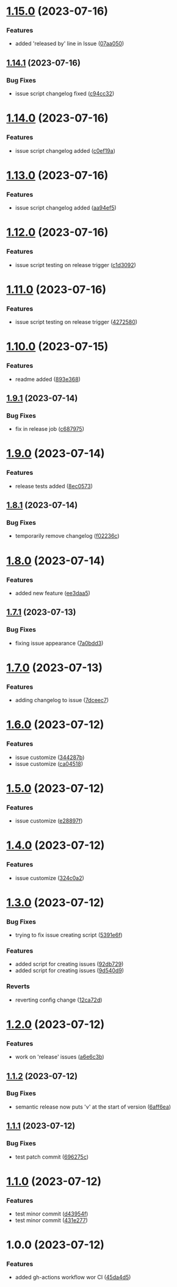 # [1.15.0](https://github.com/Rubicones/hw-infra/compare/v1.14.1...v1.15.0) (2023-07-16)


### Features

* added 'released by' line in Issue ([07aa050](https://github.com/Rubicones/hw-infra/commit/07aa05001a161f5dd39c282808f6449974ecb9a0))

## [1.14.1](https://github.com/Rubicones/hw-infra/compare/v1.14.0...v1.14.1) (2023-07-16)


### Bug Fixes

* issue script changelog fixed ([c94cc32](https://github.com/Rubicones/hw-infra/commit/c94cc32303af5399d85557886b440e504bf841de))

# [1.14.0](https://github.com/Rubicones/hw-infra/compare/v1.13.0...v1.14.0) (2023-07-16)


### Features

* issue script changelog added ([c0ef19a](https://github.com/Rubicones/hw-infra/commit/c0ef19ac34b72a86f3196c9853a4636aa21dc304))

# [1.13.0](https://github.com/Rubicones/hw-infra/compare/v1.12.0...v1.13.0) (2023-07-16)


### Features

* issue script changelog added ([aa94ef5](https://github.com/Rubicones/hw-infra/commit/aa94ef569728c004aed4012d98dab67d78cf207b))

# [1.12.0](https://github.com/Rubicones/hw-infra/compare/v1.11.0...v1.12.0) (2023-07-16)


### Features

* issue script testing on release trigger ([c1d3092](https://github.com/Rubicones/hw-infra/commit/c1d3092ae9890371ee9580057525e98c362c61a0))

# [1.11.0](https://github.com/Rubicones/hw-infra/compare/v1.10.0...v1.11.0) (2023-07-16)


### Features

* issue script testing on release trigger ([4272580](https://github.com/Rubicones/hw-infra/commit/4272580fd152a85581a5be2b151787628095a80f))

# [1.10.0](https://github.com/Rubicones/hw-infra/compare/v1.9.1...v1.10.0) (2023-07-15)


### Features

* readme added ([893e368](https://github.com/Rubicones/hw-infra/commit/893e3680f767a8ef0d016e4aa4aafafefebb08b8))

## [1.9.1](https://github.com/Rubicones/hw-infra/compare/v1.9.0...v1.9.1) (2023-07-14)


### Bug Fixes

* fix in release job ([c687975](https://github.com/Rubicones/hw-infra/commit/c687975d53d3e35cb079dab1f8d65bddda075e45))

# [1.9.0](https://github.com/Rubicones/hw-infra/compare/v1.8.1...v1.9.0) (2023-07-14)


### Features

* release tests added ([8ec0573](https://github.com/Rubicones/hw-infra/commit/8ec05732b4eeb7a7e5b4ca1e0a0e503c668c0e93))

## [1.8.1](https://github.com/Rubicones/hw-infra/compare/v1.8.0...v1.8.1) (2023-07-14)


### Bug Fixes

* temporarily remove changelog ([f02236c](https://github.com/Rubicones/hw-infra/commit/f02236c1fa7ab92571440c21b3e615141789d021))

# [1.8.0](https://github.com/Rubicones/hw-infra/compare/v1.7.1...v1.8.0) (2023-07-14)


### Features

* added new feature ([ee3daa5](https://github.com/Rubicones/hw-infra/commit/ee3daa56cc35cd263bb16c487b3dc6a30f85e999))

## [1.7.1](https://github.com/Rubicones/hw-infra/compare/v1.7.0...v1.7.1) (2023-07-13)


### Bug Fixes

* fixing issue appearance ([7a0bdd3](https://github.com/Rubicones/hw-infra/commit/7a0bdd3d4a57b4d35736b4ef0004efc89cf3d6f1))

# [1.7.0](https://github.com/Rubicones/hw-infra/compare/v1.6.0...v1.7.0) (2023-07-13)


### Features

* adding changelog to issue ([7dceec7](https://github.com/Rubicones/hw-infra/commit/7dceec706c997047c9b9086faff2e1859350695b))

# [1.6.0](https://github.com/Rubicones/hw-infra/compare/v1.5.0...v1.6.0) (2023-07-12)


### Features

* issue customize ([344287b](https://github.com/Rubicones/hw-infra/commit/344287ba40081ac39230f6a4d219f88e7e9a33a2))
* issue customize ([ca04518](https://github.com/Rubicones/hw-infra/commit/ca04518933e05d92e639ce5a3bbfdf15f0167a1b))

# [1.5.0](https://github.com/Rubicones/hw-infra/compare/v1.4.0...v1.5.0) (2023-07-12)


### Features

* issue customize ([e28897f](https://github.com/Rubicones/hw-infra/commit/e28897fc06f36a17f5b6407883cfdfb7f870cf27))

# [1.4.0](https://github.com/Rubicones/hw-infra/compare/v1.3.0...v1.4.0) (2023-07-12)


### Features

* issue customize ([324c0a2](https://github.com/Rubicones/hw-infra/commit/324c0a2537ebcd976ccecaec627d7fc661cc4cda))

# [1.3.0](https://github.com/Rubicones/hw-infra/compare/v1.2.0...v1.3.0) (2023-07-12)


### Bug Fixes

* trying to fix issue creating script ([5391e6f](https://github.com/Rubicones/hw-infra/commit/5391e6ffaaf6d2a9acdfaf58ed9f4ee3ee0ae231))


### Features

* added script for creating issues ([92db729](https://github.com/Rubicones/hw-infra/commit/92db72952baeb8f6ef889dd1f1e917993acacf1a))
* added script for creating issues ([9d540d9](https://github.com/Rubicones/hw-infra/commit/9d540d99ed420d0452a82639f67fe287ddbf87eb))


### Reverts

* reverting config change ([12ca72d](https://github.com/Rubicones/hw-infra/commit/12ca72d9531b27c429b00803bbd7ee53b40e3c1c))

# [1.2.0](https://github.com/Rubicones/hw-infra/compare/v1.1.2...v1.2.0) (2023-07-12)


### Features

* work on 'release' issues ([a6e6c3b](https://github.com/Rubicones/hw-infra/commit/a6e6c3b89a586592f81ef77113f941d7b21eb83b))

## [1.1.2](https://github.com/Rubicones/hw-infra/compare/v1.1.1...v1.1.2) (2023-07-12)


### Bug Fixes

* semantic release now puts 'v' at the start of version ([6aff6ea](https://github.com/Rubicones/hw-infra/commit/6aff6eace58558650c154581073141d6da49e5e1))

## [1.1.1](https://github.com/Rubicones/hw-infra/compare/v1.1.0...v1.1.1) (2023-07-12)


### Bug Fixes

* test patch commit ([696275c](https://github.com/Rubicones/hw-infra/commit/696275cc4ef7a97b197551e649d7afd536d2e74b))

# [1.1.0](https://github.com/Rubicones/hw-infra/compare/v1.0.0...v1.1.0) (2023-07-12)


### Features

* test minor commit ([d43954f](https://github.com/Rubicones/hw-infra/commit/d43954f40ee1b3c461340bf2f4e5c88f9d0d6225))
* test minor commit ([431e277](https://github.com/Rubicones/hw-infra/commit/431e277e4d28e3cbedd00a3d7eda4e2f79ba4c06))

# 1.0.0 (2023-07-12)


### Features

* added gh-actions workflow wor CI ([45da4d5](https://github.com/Rubicones/hw-infra/commit/45da4d5776a2268deb6d3adf76aa67065d57c60e))

